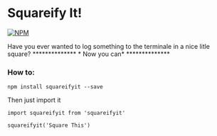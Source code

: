 # Squareify It!

[![NPM](https://nodei.co/npm/squareifyit.png)](https://npmjs.org/package/squareifyit)

Have you ever wanted to log something to the terminale in a nice litle square?
    **************
    * Now you can*
    **************

### How to:

    npm install squareifyit --save

Then just import it

    import squareifyit from 'squareifyit'

    squareifyit('Square This')
